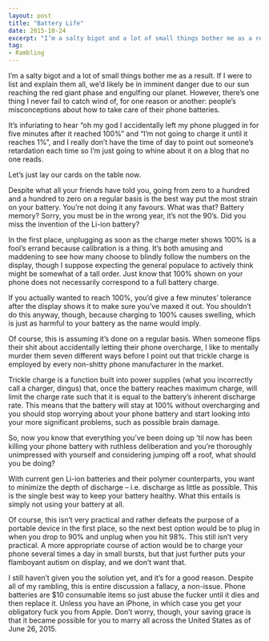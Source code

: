 ```yaml
---
layout: post
title: "Battery Life"
date: 2015-10-24
excerpt: "I’m a salty bigot and a lot of small things bother me as a result. One thing in particular I never fail to catch wind of: people’s misconceptions about how to take care of their phone batteries."
tag:
- Rambling
---
```


I’m a salty bigot and a lot of small things bother me as a result. If I were to list and explain them all, we’d likely be in imminent danger due to our sun reaching the red giant phase and engulfing our planet. However, there’s one thing I never fail to catch wind of, for one reason or another: people’s misconceptions about how to take care of their phone batteries.

It’s infuriating to hear “oh my god I accidentally left my phone plugged in for five minutes after it reached 100%” and “I’m not going to charge it until it reaches 1%”, and I really don’t have the time of day to point out someone’s retardation each time so I’m just going to whine about it on a blog that no one reads.

Let’s just lay our cards on the table now.

Despite what all your friends have told you, going from zero to a hundred and a hundred to zero on a regular basis is the best way put the most strain on your battery. You’re not doing it any favours. What was that? Battery memory? Sorry, you must be in the wrong year, it’s not the 90’s. Did you miss the invention of the Li-ion battery?

In the first place, unplugging as soon as the charge meter shows 100% is a fool’s errand because calibration is a thing. It’s both amusing and maddening to see how many choose to blindly follow the numbers on the display, though I suppose expecting the general populace to actively think might be somewhat of a tall order. Just know that 100% shown on your phone does not necessarily correspond to a full battery charge.

If you actually wanted to reach 100%, you’d give a few minutes’ tolerance after the display shows it to make sure you’ve maxed it out. You shouldn’t do this anyway, though, because charging to 100% causes swelling, which is just as harmful to your battery as the name would imply.

Of course, this is assuming it’s done on a regular basis. When someone flips their shit about accidentally letting their phone overcharge, I like to mentally murder them seven different ways before I point out that trickle charge is employed by every non-shitty phone manufacturer in the market.

Trickle charge is a function built into power supplies (what you incorrectly call a charger, dingus) that, once the battery reaches maximum charge, will limit the charge rate such that it is equal to the battery’s inherent discharge rate. This means that the battery will stay at 100% without overcharging and you should stop worrying about your phone battery and start looking into your more significant problems, such as possible brain damage.

So, now you know that everything you’ve been doing up ’til now has been killing your phone battery with ruthless deliberation and you’re thoroughly unimpressed with yourself and considering jumping off a roof, what should you be doing?

With current gen Li-ion batteries and their polymer counterparts, you want to minimize the depth of discharge – i.e. discharge as little as possible. This is the single best way to keep your battery healthy. What this entails is simply not using your battery at all.

Of course, this isn’t very practical and rather defeats the purpose of a portable device in the first place, so the next best option would be to plug in when you drop to 90% and unplug when you hit 98%. This still isn’t very practical. A more appropriate course of action would be to charge your phone several times a day in small bursts, but that just further puts your flamboyant autism on display, and we don’t want that.

I still haven’t given you the solution yet, and it’s for a good reason. Despite all of my rambling, this is entire discussion a fallacy, a non-issue. Phone batteries are $10 consumable items so just abuse the fucker until it dies and then replace it. Unless you have an iPhone, in which case you get your obligatory fuck you from Apple. Don’t worry, though, your saving grace is that it became possible for you to marry all across the United States as of June 26, 2015.